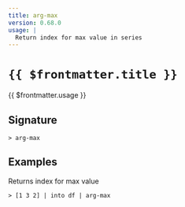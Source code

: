 ```yaml
---
title: arg-max
version: 0.68.0
usage: |
  Return index for max value in series
---
```


# <code>{{ $frontmatter.title }}</code>

<div style='white-space: pre-wrap;'>{{ $frontmatter.usage }}</div>

## Signature

```> arg-max ```

## Examples

Returns index for max value
```shell
> [1 3 2] | into df | arg-max
```
